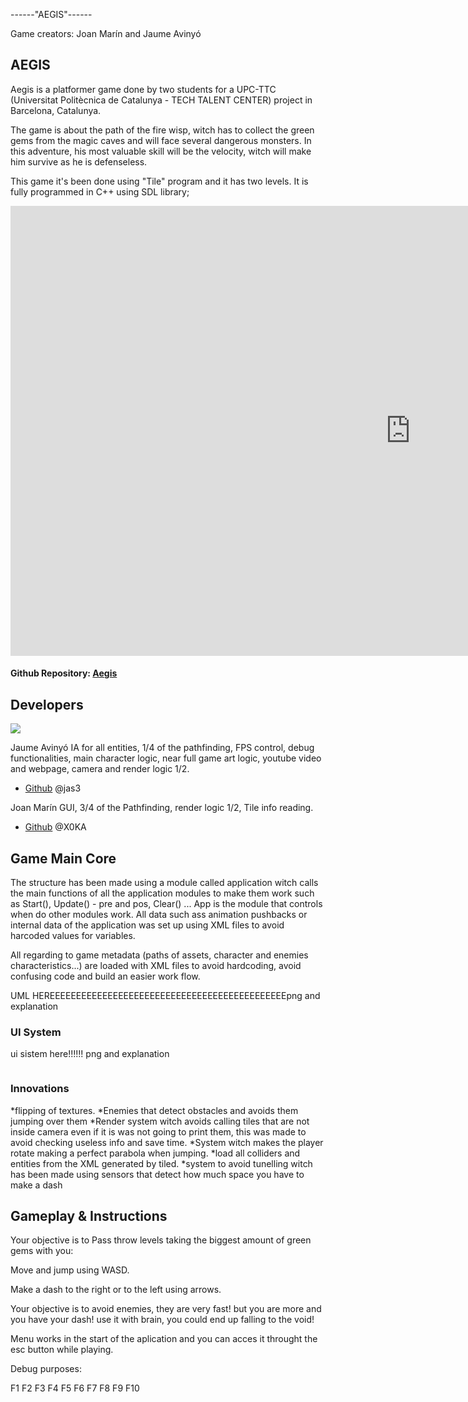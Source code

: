 ------"AEGIS"------

Game creators: Joan Marín and Jaume Avinyó

## AEGIS

Aegis is a platformer game done by two students for a UPC-TTC (Universitat Politècnica de Catalunya - TECH TALENT CENTER) project in Barcelona, Catalunya.

The game is about the path of the fire wisp, witch has to collect the green gems from the magic caves and will face several dangerous monsters. In this adventure, his most valuable skill will be the velocity, witch will make him survive as he is defenseless.

This game it's been done  using "Tile" program and it has two levels. It is fully programmed in C++ using SDL library;


<iframe width="1280" height="720" src="https://www.youtube.com/watch?v=ktgW0TUtNUI" frameborder="0" gesture="media" allow="encrypted-media" allowfullscreen></iframe>


#### Github Repository: [Aegis](https://github.com/DevelopmentBeasts/Aegis)

## Developers

![](https://github.com/lucho1/DevelopmentProject/blob/master/docs/teamphoto.jpg)

Jaume Avinyó
IA for all entities, 1/4 of the pathfinding, FPS control, debug functionalities, main character logic, near full game art logic, youtube video and webpage, camera and render logic 1/2.
* [Github](https://github.com/Jaumeavinyo) @jas3

Joan Marín
GUI, 3/4 of the Pathfinding, render logic 1/2, Tile info reading.
* [Github](https://github.com/X0KA) @X0KA


## Game Main Core
The structure has been made using a module called application witch calls the main functions of all the application modules to make them work such as Start(), Update() - pre and pos, Clear() ... App is the module that controls when do other modules work.
All data such ass animation pushbacks or internal data of the application was set up using XML files to avoid harcoded values for variables.


All regarding to game metadata (paths of assets, character and enemies characteristics...) are loaded with XML files to avoid hardcoding,
avoid confusing code and build an easier work flow.


UML HEREEEEEEEEEEEEEEEEEEEEEEEEEEEEEEEEEEEEEEEEEEEEEpng and explanation
![]()

### UI System

ui sistem here!!!!!! png and explanation

![]()

### Innovations
*flipping of textures.
*Enemies that detect obstacles and avoids them jumping over them
*Render system witch avoids calling tiles that are not inside camera even if it is was not going to  print them, this was made to avoid checking useless info and save time.
*System witch makes the player rotate making a perfect parabola when jumping.
*load all colliders and entities from the XML generated by tiled.
*system to avoid tunelling witch has been made using sensors that detect how much space you have to make a dash

## Gameplay & Instructions

Your objective is to Pass throw levels taking the biggest amount of green gems with you:

Move and jump using WASD.

Make a dash to the right or to the left using arrows.

Your objective is to avoid enemies, they are very fast! but you are more and you have your dash! use it with brain, you could end up falling to the void!

Menu works in the start of the aplication and you can acces it throught the esc button while playing.

Debug purposes:

F1
F2
F3
F4
F5
F6
F7
F8
F9
F10


